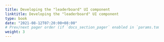 ```yaml
---
title: Developing the "leaderboard" UI component
linktitle: Developing the "leaderboard" UI component
type: book
date: "2021-08-12T07:20:00+08:00"
# Prev/next pager order (if `docs_section_pager` enabled in `params.toml`)
weight: 3
---
```

